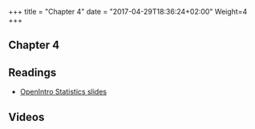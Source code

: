 +++
title = "Chapter 4"
date = "2017-04-29T18:36:24+02:00"
Weight=4
+++

## Chapter 4


## Readings

* [OpenIntro Statistics slides](https://github.com/jbryer/DATA606Fall2019/raw/master/Slides/OpenIntro/os2_slides_03.pdf)

## Videos


